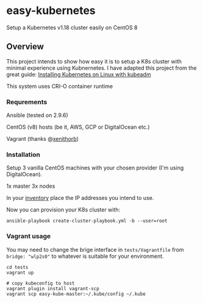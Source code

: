 # easy-kubernetes
Setup a Kubernetes v1.18 cluster easily on CentOS 8

## Overview

This project intends to show how easy it is to setup a K8s cluster with minimal experience using Kubnernetes. I have adapted this project from the great guide: [Installing Kubernetes on Linux with kubeadm](http://kubernetes.io/docs/getting-started-guides/kubeadm/)

This system uses CRI-O container runtime

### Requrements

Ansible (tested on 2.9.6)

CentOS (v8) hosts (be it, AWS, GCP or  DigitalOcean etc.)

Vagrant (thanks @[xenithorb](https://github.com/xenithorb))

### Installation

Setup 3 vanilla CentOS machines with your chosen provider (I'm using DigitalOcean).

1x master
3x nodes

In your [inventory](./inventories/main.ini) place the IP addresses you intend to use.

Now you can provision your K8s cluster with:

`ansible-playbook create-cluster-playbook.yml -b --user=root`

### Vagrant usage

You may need to change the brige interface in `tests/Vagrantfile` from `bridge: "wlp2s0"` to whatever is suitable for your environment.

```
cd tests
vagrant up

# copy kubeconfig to host
vagrant plugin install vagrant-scp
vagrant scp easy-kube-master:~/.kube/config ~/.kube
```
